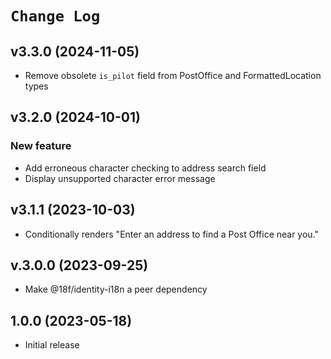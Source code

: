 # `Change Log`

## v3.3.0 (2024-11-05)

- Remove obsolete `is_pilot` field from PostOffice and FormattedLocation types

## v3.2.0 (2024-10-01)

### New feature

- Add erroneous character checking to address search field
- Display unsupported character error message

## v3.1.1 (2023-10-03)

- Conditionally renders "Enter an address to find a Post Office near you."

## v.3.0.0 (2023-09-25)

- Make @18f/identity-i18n a peer dependency

## 1.0.0 (2023-05-18)

- Initial release
